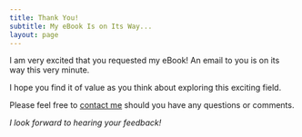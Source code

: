```yaml
---
title: Thank You!
subtitle: My eBook Is on Its Way...
layout: page
---
```


I am very excited that you requested my eBook! An email to you is on its way this very minute.

I hope you find it of value as you think about exploring this exciting field. 

Please feel free to <a href="https://www.moneerrifai.com/contact">contact me</a> should you have any questions or comments. 

*I look forward to hearing your feedback!*
